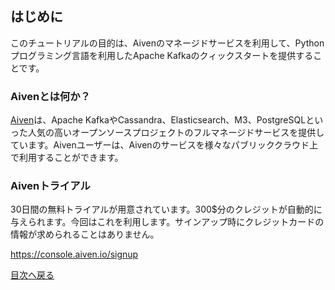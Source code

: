 ## はじめに

このチュートリアルの目的は、Aivenのマネージドサービスを利用して、Pythonプログラミング言語を利用したApache Kafkaのクィックスタートを提供することです。

### Aivenとは何か？

[Aiven](https://aiven.io/)は、Apache KafkaやCassandra、Elasticsearch、M3、PostgreSQLといった人気の高いオープンソースプロジェクトのフルマネージドサービスを提供しています。Aivenユーザーは、Aivenのサービスを様々なパブリッククラウド上で利用することができます。


### Aivenトライアル

30日間の無料トライアルが用意されています。300$分のクレジットが自動的に与えられます。今回はこれを利用します。サインアップ時にクレジットカードの情報が求められることはありません。

https://console.aiven.io/signup



[目次へ戻る](./contents_ja.md)
